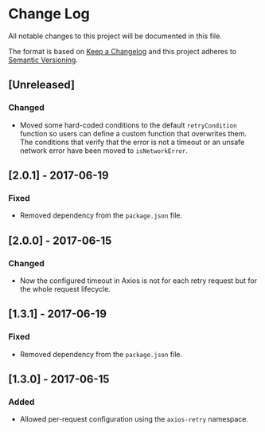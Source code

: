 # Change Log

All notable changes to this project will be documented in this file.

The format is based on [Keep a Changelog](http://keepachangelog.com/)
and this project adheres to [Semantic Versioning](http://semver.org/).

## [Unreleased]
### Changed
- Moved some hard-coded conditions to the default `retryCondition` function so users can define a
custom function that overwrites them. The conditions that verify that the error is not a timeout or an unsafe network error have been moved to `isNetworkError`.

## [2.0.1] - 2017-06-19
### Fixed
- Removed dependency from the `package.json` file.

## [2.0.0] - 2017-06-15
### Changed
- Now the configured timeout in Axios is not for each retry request but for the whole request lifecycle.

## [1.3.1] - 2017-06-19
### Fixed
- Removed dependency from the `package.json` file.

## [1.3.0] - 2017-06-15
### Added
- Allowed per-request configuration using the `axios-retry` namespace.
